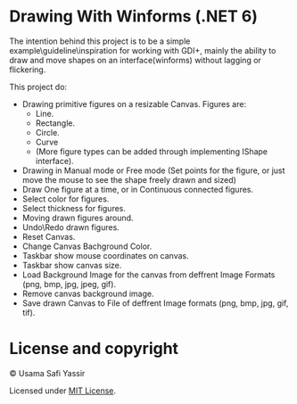 # Drawing With Winforms (.NET 6)

The intention behind this project is to be a simple example\guideline\inspiration for working with GDI+,
mainly the ability to draw and move shapes on an interface(winforms) without lagging or flickering.

This project do:
- Drawing primitive figures on a resizable Canvas.
  Figures are:
  - Line.
  - Rectangle.
  - Circle.
  - Curve
  - (More figure types can be added through implementing IShape interface).  
- Drawing in Manual mode or Free mode (Set points for the figure, or just move the mouse to see the shape freely drawn and sized)
- Draw One figure at a time, or in Continuous connected figures.
- Select color for figures.
- Select thickness for figures.
- Moving drawn figures around.
- Undo\Redo drawn figures.
- Reset Canvas.
- Change Canvas Bachground Color.
- Taskbar show mouse coordinates on canvas.
- Taskbar show canvas size.
- Load Background Image for the canvas from deffrent Image Formats (png, bmp, jpg, jpeg, gif).
- Remove canvas background image.
- Save drawn Canvas to File of deffrent Image formats (png, bmp, jpg, gif, tif).



# License and copyright
© Usama Safi Yassir

Licensed under [MIT License](https://github.com/uSafi/Drawing-With-Winforms-.NET-6/blob/master/LICENSE).
